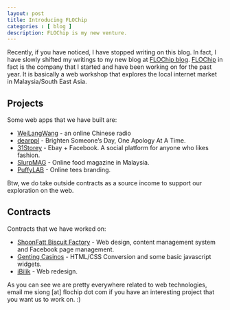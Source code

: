 ```yaml
---
layout: post
title: Introducing FLOChip
categories : [ blog ]
description: FLOChip is my new venture.
---
```


Recently, if you have noticed, I have stopped writing on this blog. In fact, I have slowly shifted my writings to my new blog at [FLOChip blog][1]. [FLOChip][2] in fact is the company that I started and have been working on for the past year. It is basically a web workshop that explores the local internet market in Malaysia/South East Asia.

## Projects

Some web apps that we have built are:

* [WeiLangWang][3] - an online Chinese radio
* [dearppl][4] - Brighten Someone’s Day, One Apology At A Time.
* [31Storey][5] - Ebay + Facebook. A social platform for anyone who likes fashion.
* [SlurpMAG][6] - Online food magazine in Malaysia.
* [PuffyLAB][7] - Online tees branding.

Btw, we do take outside contracts as a source income to support our exploration on the web.

## Contracts

Contracts that we have worked on:

* [ShoonFatt Biscuit Factory][8] - Web design, content management system and Facebook page management.
* [Genting Casinos][9] - HTML/CSS Conversion and some basic javascript widgets.
* [iBilik][10] - Web redesign.

As you can see we are pretty everywhere related to web technologies, email me siong [at] flochip dot com if you have an interesting project that you want us to work on. :)

[1]: http://flochip.com/blog/
[2]: http://flochip.com/
[3]: http://weilangwang.com/
[4]: http://dearppl.com/
[5]: http://31storey.com/
[6]: http://slurpmag.com/
[7]: http://puffylab.com/
[8]: http://shoonfatt.com/
[9]: http://gentingcasinos.com/
[10]: http://ibilik.com/
